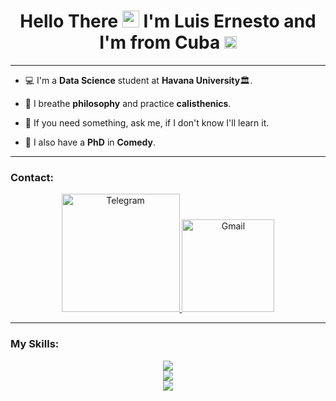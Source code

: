 <h1 align="center">
  Hello There <img src="https://media.giphy.com/media/hvRJCLFzcasrR4ia7z/giphy.gif" height="27"> I'm Luis Ernesto and I'm from Cuba <img src="https://cdn.countryflags.com/thumbs/cuba/flag-3d-250.png" height="20" />
</h1>

---


- 💻 I'm a **Data Science** student at **Havana University**🏛.

- 👾 I breathe **philosophy** and practice **calisthenics**.

- 💬 If you need something, ask me, if I don't know I'll learn it.

- 🤡 I also have a **PhD** in **Comedy**.


---
  
  
### Contact:

<p align="center">
  <a href="https://t.me/Lerne03">
    <img alt="Telegram" width="189px" src="https://img.shields.io/badge/Telegram-2CA5E0?style=for-the-badge&logo=telegram&logoColor=white" />
  </a>
  <a target="_blank" href="mailto:luisernestoserras@gmail.com">
    <img  alt="Gmail" width="148px" src="https://img.shields.io/badge/Gmail-D14836?style=for-the-badge&logo=gmail&logoColor=white" />
  </a>
</p>


---


### My Skills:

<p align="center">
  <a href="https://skillicons.dev">
  <img src="https://skillicons.dev/icons?i=linux,vscode,github"/>
    <br/>
    <img src="https://skillicons.dev/icons?i=js,html,css,git"/>
    <br/>
    <img src="https://skillicons.dev/icons?i=cpp,py,django,latex,md,r"/>
  </a>
</p>


<!---
LFrench03/LFrench03 is a ✨ special ✨ repository because its `README.md` (this file) appears on your GitHub profile.
You can click the Preview link to take a look at your changes.
--->
